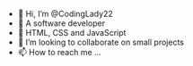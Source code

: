 - 👋 Hi, I’m @CodingLady22
- 👀 A software developer
- 🌱 HTML, CSS and JavaScript
- 💞️ I’m looking to collaborate on small projects
- 📫 How to reach me ...

<!---
CodingLady22/CodingLady22 is a ✨ special ✨ repository because its `README.md` (this file) appears on your GitHub profile.
You can click the Preview link to take a look at your changes.
--->
